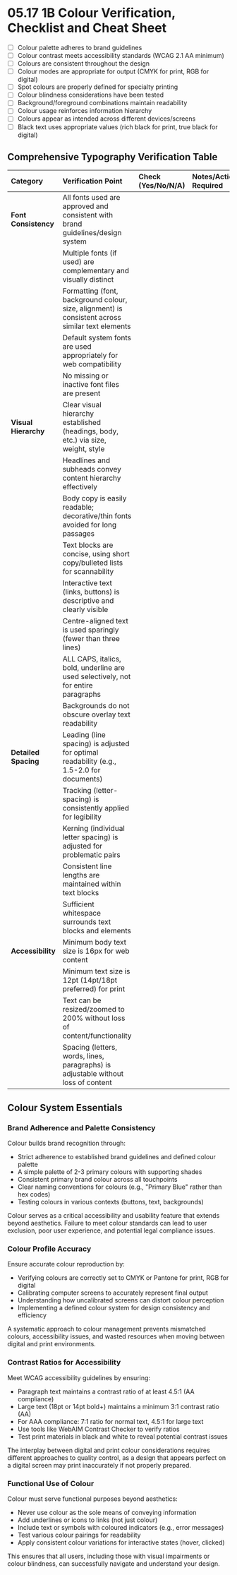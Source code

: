 # 05.17 1B Colour Verification, Checklist and Cheat Sheet

- [ ] Colour palette adheres to brand guidelines
- [ ] Colour contrast meets accessibility standards (WCAG 2.1 AA minimum)
- [ ] Colours are consistent throughout the design
- [ ] Colour modes are appropriate for output (CMYK for print, RGB for digital)
- [ ] Spot colours are properly defined for specialty printing
- [ ] Colour blindness considerations have been tested
- [ ] Background/foreground combinations maintain readability
- [ ] Colour usage reinforces information hierarchy
- [ ] Colours appear as intended across different devices/screens
- [ ] Black text uses appropriate values (rich black for print, true black for digital)

## Comprehensive Typography Verification Table

| Category | Verification Point | Check (Yes/No/N/A) | Notes/Action Required |
| :---- | :---- | :---- | :---- |
| **Font Consistency** | All fonts used are approved and consistent with brand guidelines/design system | | |
| | Multiple fonts (if used) are complementary and visually distinct | | |
| | Formatting (font, background colour, size, alignment) is consistent across similar text elements | | |
| | Default system fonts are used appropriately for web compatibility | | |
| | No missing or inactive font files are present | | |
| **Visual Hierarchy** | Clear visual hierarchy established (headings, body, etc.) via size, weight, style | | |
| | Headlines and subheads convey content hierarchy effectively | | |
| | Body copy is easily readable; decorative/thin fonts avoided for long passages | | |
| | Text blocks are concise, using short copy/bulleted lists for scannability | | |
| | Interactive text (links, buttons) is descriptive and clearly visible | | |
| | Centre-aligned text is used sparingly (fewer than three lines) | | |
| | ALL CAPS, italics, bold, underline are used selectively, not for entire paragraphs | | |
| | Backgrounds do not obscure overlay text readability | | |
| **Detailed Spacing** | Leading (line spacing) is adjusted for optimal readability (e.g., 1.5-2.0 for documents) | | |
| | Tracking (letter-spacing) is consistently applied for legibility | | |
| | Kerning (individual letter spacing) is adjusted for problematic pairs | | |
| | Consistent line lengths are maintained within text blocks | | |
| | Sufficient whitespace surrounds text blocks and elements | | |
| **Accessibility** | Minimum body text size is 16px for web content | | |
| | Minimum text size is 12pt (14pt/18pt preferred) for print | | |
| | Text can be resized/zoomed to 200% without loss of content/functionality | | |
| | Spacing (letters, words, lines, paragraphs) is adjustable without loss of content | | |

## Colour System Essentials

### Brand Adherence and Palette Consistency

Colour builds brand recognition through:

- Strict adherence to established brand guidelines and defined colour palette
- A simple palette of 2-3 primary colours with supporting shades
- Consistent primary brand colour across all touchpoints
- Clear naming conventions for colours (e.g., "Primary Blue" rather than hex codes)
- Testing colours in various contexts (buttons, text, backgrounds)

Colour serves as a critical accessibility and usability feature that extends beyond aesthetics. Failure to meet colour standards can lead to user exclusion, poor user experience, and potential legal compliance issues.

### Colour Profile Accuracy

Ensure accurate colour reproduction by:

- Verifying colours are correctly set to CMYK or Pantone for print, RGB for digital
- Calibrating computer screens to accurately represent final output
- Understanding how uncalibrated screens can distort colour perception
- Implementing a defined colour system for design consistency and efficiency

A systematic approach to colour management prevents mismatched colours, accessibility issues, and wasted resources when moving between digital and print environments.

### Contrast Ratios for Accessibility

Meet WCAG accessibility guidelines by ensuring:

- Paragraph text maintains a contrast ratio of at least 4.5:1 (AA compliance)
- Large text (18pt or 14pt bold+) maintains a minimum 3:1 contrast ratio (AA)
- For AAA compliance: 7:1 ratio for normal text, 4.5:1 for large text
- Use tools like WebAIM Contrast Checker to verify ratios
- Test print materials in black and white to reveal potential contrast issues

The interplay between digital and print colour considerations requires different approaches to quality control, as a design that appears perfect on a digital screen may print inaccurately if not properly prepared.

### Functional Use of Colour

Colour must serve functional purposes beyond aesthetics:

- Never use colour as the sole means of conveying information
- Add underlines or icons to links (not just colour)
- Include text or symbols with coloured indicators (e.g., error messages)
- Test various colour pairings for readability
- Apply consistent colour variations for interactive states (hover, clicked)

This ensures that all users, including those with visual impairments or colour blindness, can successfully navigate and understand your design.